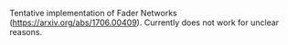 Tentative implementation of Fader Networks (https://arxiv.org/abs/1706.00409). 
Currently does not work for unclear reasons.
